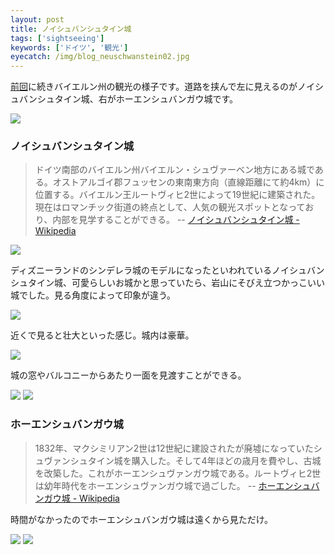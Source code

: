 ```yaml
---
layout: post
title: ノイシュバンシュタイン城
tags: ['sightseeing']
keywords: ['ドイツ', '観光']
eyecatch: /img/blog_neuschwanstein02.jpg
---
```


[前回](/jp/posts/oberammergau/)に続きバイエルン州の観光の様子です。道路を挟んで左に見えるのがノイシュバンシュタイン城、右がホーエンシュバンガウ城です。

<img src="/img/blog_neuschwanstein01.jpg" />

### ノイシュバンシュタイン城

> ドイツ南部のバイエルン州バイエルン・シュヴァーベン地方にある城である。オストアルゴイ郡フュッセンの東南東方向（直線距離にて約4km）に位置する。バイエルン王ルートヴィヒ2世によって19世紀に建築された。現在はロマンチック街道の終点として、人気の観光スポットとなっており、内部を見学することができる。 -- [ノイシュバンシュタイン城 - Wikipedia](https://ja.wikipedia.org/wiki/%E3%83%8E%E3%82%A4%E3%82%B7%E3%83%A5%E3%83%B4%E3%82%A1%E3%83%B3%E3%82%B7%E3%83%A5%E3%82%BF%E3%82%A4%E3%83%B3%E5%9F%8E)

<img src="/img/blog_neuschwanstein02.jpg" />

ディズニーランドのシンデレラ城のモデルになったといわれているノイシュバンシュタイン城、可愛らしいお城かと思っていたら、岩山にそびえ立つかっこいい城でした。見る角度によって印象が違う。

<img src="/img/blog_neuschwanstein03.jpg" />

近くで見ると壮大といった感じ。城内は豪華。

<img src="/img/blog_neuschwanstein04.jpg" />

城の窓やバルコニーからあたり一面を見渡すことができる。

<img src="/img/blog_neuschwanstein05.jpg" />

<img src="/img/blog_neuschwanstein06.jpg" />

### ホーエンシュバンガウ城

> 1832年、マクシミリアン2世は12世紀に建設されたが廃墟になっていたシュヴァンシュタイン城を購入した。そして4年ほどの歳月を費やし、古城を改築した。これがホーエンシュヴァンガウ城である。ルートヴィヒ2世は幼年時代をホーエンシュヴァンガウ城で過ごした。 -- [ホーエンシュバンガウ城 - Wikipedia](https://ja.wikipedia.org/wiki/%E3%83%9B%E3%83%BC%E3%82%A8%E3%83%B3%E3%82%B7%E3%83%A5%E3%83%B4%E3%82%A1%E3%83%B3%E3%82%AC%E3%82%A6%E5%9F%8E)

時間がなかったのでホーエンシュバンガウ城は遠くから見ただけ。

<img src="/img/blog_neuschwanstein07.jpg" />

<img src="/img/blog_neuschwanstein08.jpg" />
